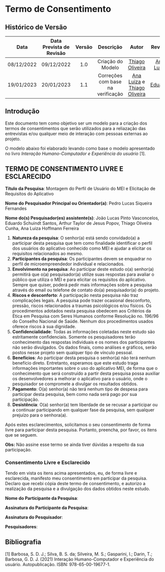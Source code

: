 # Termo de Consentimento
## <a>Histórico de Versão</a>

|Data|Data Prevista de Revisão|Versão|Descrição|Autor|Revisor|
| :----------: |:----------:| :------: | :-----------: | :---------: |:---------: |
|08/12/2022|09/12/2022|1.0|Criação do Modelo| [Thiago Oliveira](https://github.com/Thiab394)|[Ana Luiza](https://github.com/AnHoff)
|19/01/2023|20/01/2023|1.1|Correções com base na verificação|[Ana Luiza](https://github.com/AnHoff) e [Thiago Oliveira](https://github.com/Thiab394)|[Eduardo](https://github.com/edudsan)|

## Introdução
Este documento tem como objetivo ser um modelo para a criação dos termos de consentimentos que serão utilizados para a reliazação das entrevistas e/ou qualquer meio de interação com pessoas externas ao projeto.

O modelo abaixo foi elaborado levando como base o modelo apresentado no livro *Interação Humano-Computador e Experiência do usuário* [1].

## <a>TERMO DE CONSENTIMENTO LIVRE E ESCLARECIDO</a>

**Título da Pesquisa**: Montagem do Perfil de Usuário do MEI e Elicitação de Requisitos do Aplicativo

**Nome do Pesquisador Principal ou Orientador(a)**: Pedro Lucas Siqueira Fernandes

**Nome do(s) Pesquisador(es) assistente(s)**: João Lucas Pinto Vasconcelos, Eduardo Schuindt Santos, Arthur Taylor de Jesus Popov, Thiago Oliveira Cunha, Ana Luiza Hoffmann Ferreira

1.	**Natureza da pesquisa**: O senhor(a) está sendo convidado(a) a participar desta pesquisa que tem como finalidade identificar o perfil dos usuários do aplicativo conhecido como MEI e ajudar a elicitar os requisitos relacionados ao mesmo.
2.	**Participantes da pesquisa**: Os participantes devem se enquadrar no perfil de microempreendedor individual e relacionados.
3.	**Envolvimento na pesquisa**: Ao participar deste estudo o(a) senhor(a) permitirá que o(a) pesquisador(a) utilize suas respostas para avaliar o público que utiliza o MEI e para elicitar os requisitos do aplicativo. Sempre que quiser, poderá pedir mais informações sobre a pesquisa através do email ou telefone de contato do(a) pesquisador(a) do projeto.
5.	**Riscos e desconforto**: A participação nesta pesquisa não traz complicações legais. A pesquisa pode trazer ocasional desconforto, pressão, riscos relacionados a traumas psicológicos e/ou físicos. Os procedimentos adotados nesta pesquisa obedecem aos Critérios da Ética em Pesquisa com Seres Humanos conforme Resolução no. 196/96 do Conselho Nacional de Saúde. Nenhum dos procedimentos usados oferece riscos à sua dignidade.
6.	**Confidencialidade**: Todas as informações coletadas neste estudo são estritamente confidenciais. Somente os pesquisadores terão conhecimento das respostas individuais e os nomes dos participantes não serão divulgados. Os dados finais, como análises e gráficos, serão postos nesse projeto sem qualquer tipo de vínculo pessoal.
7.	**Benefícios**: Ao participar desta pesquisa o senhor(a) não terá nenhum benefício direto. Entretanto, esperamos que este estudo traga informações importantes sobre o uso do aplicativo MEI, de forma que o conhecimento que será construído a partir desta pesquisa possa auxiliar os desenvolvedores a melhorar o aplicativo para o usuário, onde o pesquisador se compromete a divulgar os resultados obtidos. 
8.	**Pagamento**: O(a) senhor(a) não terá nenhum tipo de despesa para participar desta pesquisa, bem como nada será pago por sua participação.
9. **Desistência**: O(a) senhor(a) tem liberdade de se recusar a participar ou a continuar participando em qualquer fase da pesquisa, sem qualquer prejuízo para o senhora(a).

Após estes esclarecimentos, solicitamos o seu consentimento de forma livre para participar desta pesquisa. Portanto, preencha, por favor, os itens que se seguem.

**Obs:** Não assine esse termo se ainda tiver dúvidas a respeito da sua participação.

### <a>Consentimento Livre e Esclarecido</a>
Tendo em vista os itens acima apresentados, eu, de forma livre e esclarecida, manifesto meu consentimento em participar da pesquisa. Declaro que recebi cópia deste termo de consentimento, e autorizo a realização da pesquisa e a divulgação dos dados obtidos neste estudo.


**Nome do Participante da Pesquisa**:

**Assinatura do Participante da Pesquisa**:

**Assinatura do Pesquisador**:

**Pesquisadores**: 

## Bibliografia
[1] Barbosa, S. D. J.; Silva, B. S. da; Silveira, M. S.; Gasparini, I.; Darin, T.; Barbosa, G. D. J. (2021) Interação Humano-Computador e Experiência do usuário. Autopublicação. ISBN: 978-65-00-19677-1.
